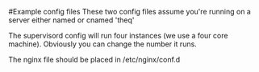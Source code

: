 #Example config files
These two config files assume you're running on a server either named or cnamed 'theq'

The supervisord config will run four instances (we use a four core machine).  Obviously you can change the number it runs.

The nginx file should be placed in /etc/nginx/conf.d
